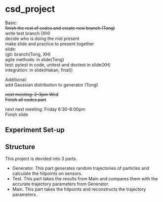 # csd_project

Basic:  
<s>finish the rest of codes and create new branch (Tong)</s>  
write test branch (XH)  
decide who is doing the mid present  
make slide and practice to present together   
slide:  
(git: branch(Tong, XH)  
agile methods: in slide(Tong)  
test: pytest in code, unitest and doctest in slide(XH)  
integration: in slide(Hakan, final))  

Additional:  
add Gaussian distribution to generator (Tong)  

<s>next meeting: 2-3pm Wed  
Finish all codes part  </s> 

next next meeting: Friday 6:30-8:00pm   
Finish slide

## Experiment Set-up

## Structure
This project is devided into 3 parts.

* Generator. This part generates random trajectories of particles and calculate the hitpoints on sensors.
* Test. This part takes the results from Main and compares them with the accurate trajectory parameters from Generator.
* Main. This part takes the hitpoints and reconstructs the trajectory parameters.
